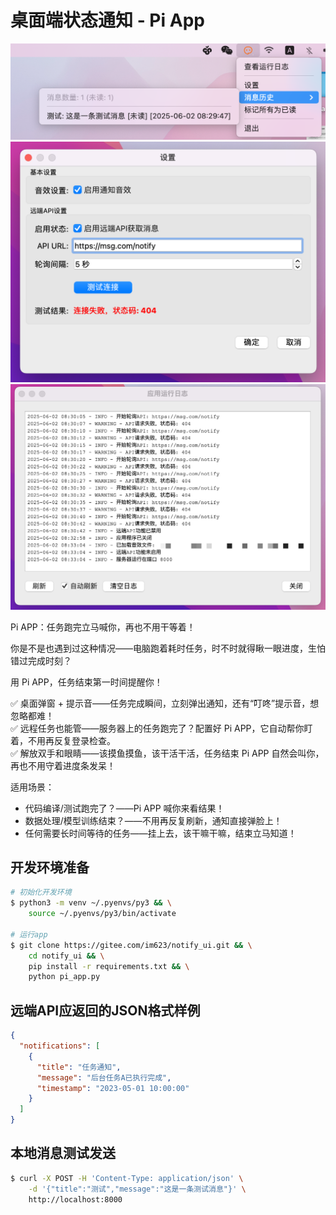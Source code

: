# 桌面端状态通知 - Pi App

![Demo](./screenshot1.png)
![Demo](./screenshot2.png)
![Demo](./screenshot3.png)


Pi APP：任务跑完立马喊你，再也不用干等着！

你是不是也遇到过这种情况——电脑跑着耗时任务，时不时就得瞅一眼进度，生怕错过完成时刻？

用 Pi APP，任务结束第一时间提醒你！

✅ 桌面弹窗 + 提示音——任务完成瞬间，立刻弹出通知，还有“叮咚”提示音，想忽略都难！<br>
✅ 远程任务也能管——服务器上的任务跑完了？配置好 Pi APP，它自动帮你盯着，不用再反复登录检查。<br>
✅ 解放双手和眼睛——该摸鱼摸鱼，该干活干活，任务结束 Pi APP 自然会叫你，再也不用守着进度条发呆！<br>

适用场景：

* 代码编译/测试跑完了？——Pi APP 喊你来看结果！
* 数据处理/模型训练结束？——不用再反复刷新，通知直接弹脸上！
* 任何需要长时间等待的任务——挂上去，该干嘛干嘛，结束立马知道！


## 开发环境准备

```sh
# 初始化开发环境
$ python3 -m venv ~/.pyenvs/py3 && \
    source ~/.pyenvs/py3/bin/activate

# 运行app
$ git clone https://gitee.com/im623/notify_ui.git && \
    cd notify_ui && \
    pip install -r requirements.txt && \
    python pi_app.py
```

## 远端API应返回的JSON格式样例

```json
{
  "notifications": [
    {
      "title": "任务通知",
      "message": "后台任务A已执行完成",
      "timestamp": "2023-05-01 10:00:00"
    }
  ]
}
```

## 本地消息测试发送

```sh
$ curl -X POST -H 'Content-Type: application/json' \
    -d '{"title":"测试","message":"这是一条测试消息"}' \
    http://localhost:8000
```
